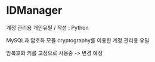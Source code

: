 # IDManager
계정 관리용 개인유틸 / 작성 : Python

MySQL과 암호화 모듈 cryptography를 이용한 계정 관리용 유틸

암복호화 키를 고정으로 사용중 -> 변경 예정
